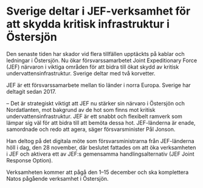 # Sverige deltar i JEF-verksamhet för att skydda kritisk infrastruktur i Östersjön

Den senaste tiden har skador vid flera tillfällen upptäckts på kablar och ledningar i Östersjön. Nu ökar försvarssamarbetet Joint Expeditionary Force (JEF) närvaron i viktiga områden för att bidra till ökat skydd av kritisk undervattensinfrastruktur. Sverige deltar med två korvetter.

JEF är ett försvarssamarbete mellan tio länder i norra Europa. Sverige har deltagit sedan 2017.

– Det är strategiskt viktigt att JEF nu stärker sin närvaro i Östersjön och Nordatlanten, mot bakgrund av de hot som finns mot kritisk undervattensinfrastruktur. JEF är ett snabbt och flexibelt ramverk som lämpar sig väl för att bidra till att bemöta dessa hot. JEF-länderna är enade, samordnade och redo att agera, säger försvarsminister Pål Jonson.

Han deltog på det digitala möte som försvarsministrarna från JEF-länderna höll i dag, den 28 november, där beslutet fattades om att öka verksamheten i JEF och aktivera ett av JEF:s gemensamma handlingsalternativ (JEF Joint Response Option).

Verksamheten kommer att pågå den 1–15 december och ska komplettera Natos pågående verksamhet i Östersjön.
